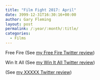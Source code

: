 ```yaml
---
title: "Film Fight 2017: April"
date: 3999-12-31T16:30:16+00:00
author: Gary Fleming
layout: post
permalink: /:year/:month/:title/
categories:
  - Films
---
```


Free Fire (See [my Free Fire Twitter review](https://twitter.com/garyfleming/status/848612676355883008))

Win It All (See [my Win It All Twitter review](https://twitter.com/garyfleming/status/851450297813803008))

(See [my XXXXX Twitter review]())
